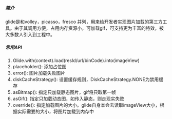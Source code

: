 ##### 简介
glide是和volley，picasso，fresco 并列，用来给开发者实现图片加载的第三方工具。由于其调用方便，占用内存资源小，可加载gif，可支持更为丰富的特效，被大多数人引入到工程中。

##### 常用API
1. Glide.with(context).load(resId/url/binCode).into(imageView)
2. placeholder():		添加占位图
3. error():				图片加载失败图片
4. diskCacheStrategy():	设置缓存规则，DiskCacheStrategy.NONE为禁用缓存
5. asBitmap():			指定只加载静态图片，gif将只取第一帧
6. asGif():				指定只加载动态图，如传入静态，则走现实失败
7. override():			指定加载图片的大小。glide自身本会去读取imageView大小，根据实际需要的大小，将图片加载到内存中
